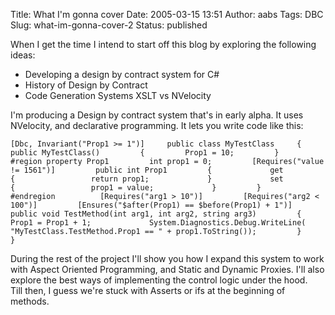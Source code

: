 Title: What I'm gonna cover
Date: 2005-03-15 13:51
Author: aabs
Tags: DBC
Slug: what-im-gonna-cover-2
Status: published

When I get the time I intend to start off this blog by exploring the following ideas:

-   Developing a design by contract system for C\#
-   History of Design by Contract
-   Code Generation Systems XSLT vs NVelocity

I'm producing a Design by contract system that's in early alpha. It uses NVelocity, and declarative programming. It lets you write code like this:  

    [Dbc, Invariant("Prop1 >= 1")]     public class MyTestClass     {         public MyTestClass()         {         Prop1 = 10;         }         #region property Prop1         int prop1 = 0;         [Requires("value != 1561")]         public int Prop1         {             get             {                 return prop1;             }             set             {                 prop1 = value;             }         }         #endregion          [Requires("arg1 > 10")]         [Requires("arg2 < 100")]         [Ensures("$after(Prop1) == $before(Prop1) + 1")]         public void TestMethod(int arg1, int arg2, string arg3)         {             Prop1 = Prop1 + 1;             System.Diagnostics.Debug.WriteLine( "MyTestClass.TestMethod.Prop1 == " + prop1.ToString());         }     }

During the rest of the project I'll show you how I expand this system to work with Aspect Oriented Programming, and Static and Dynamic Proxies. I'll also explore the best ways of implementing the control logic under the hood.  
Till then, I guess we're stuck with Asserts or ifs at the beginning of methods.
